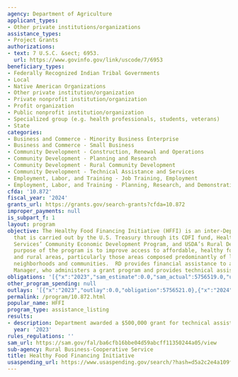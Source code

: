 ```yaml
---
agency: Department of Agriculture
applicant_types:
- Other private institutions/organizations
assistance_types:
- Project Grants
authorizations:
- text: 7 U.S.C. &sect; 6953.
  url: https://www.govinfo.gov/link/uscode/7/6953
beneficiary_types:
- Federally Recognized Indian Tribal Governments
- Local
- Native American Organizations
- Other private institution/organization
- Private nonprofit institution/organization
- Profit organization
- Public nonprofit institution/organization
- Specialized group (e.g. health professionals, students, veterans)
- State
categories:
- Business and Commerce - Minority Business Enterprise
- Business and Commerce - Small Business
- Community Development - Construction, Renewal and Operations
- Community Development - Planning and Research
- Community Development - Rural Community Development
- Community Development - Technical Assistance and Services
- Employment, Labor, and Training - Job Training, Employment
- Employment, Labor, and Training - Planning, Research, and Demonstration
cfda: '10.872'
fiscal_year: '2024'
grants_url: https://grants.gov/search-grants?cfda=10.872
improper_payments: null
is_subpart_f: 1
layout: program
objective: The Healthy Food Financing Initiative (HFFI) is an inter-Department initiative
  that is carried out by the U.S. Treasury through its CDFI fund, Health and Human
  Services’ Community Economic Development Program, and USDA’s Rural Development.  The
  purpose of the program is to improve access to affordable, healthy foods in urban
  and rural areas, particularly those areas composed predominantly of lower income
  neighborhoods and communities.  RD provides financial assistance to a National Fund
  Manager, who administers a grant program and provides technical assistance.
obligations: '[{"x":"2023","sam_estimate":0.0,"sam_actual":5756519.0,"usa_spending_actual":5756521.0},{"x":"2024","sam_estimate":0.0,"sam_actual":3000000.0,"usa_spending_actual":500000.0},{"x":"2025","sam_estimate":0.0,"sam_actual":3000000.0,"usa_spending_actual":0.0}]'
other_program_spending: null
outlays: '[{"x":"2023","outlay":0.0,"obligation":5756521.0},{"x":"2024","outlay":0.0,"obligation":500000.0},{"x":"2025","outlay":0.0,"obligation":0.0}]'
permalink: /program/10.872.html
popular_name: HFFI
program_type: assistance_listing
results:
- description: Department awarded a $500,000 grant for technical assistance.
  year: '2023'
rules_regulations: ''
sam_url: https://sam.gov/fal/ba6cfb16bbe04d59abcff11350244a05/view
sub-agency: Rural Business-Cooperative Service
title: Healthy Food Financing Initiative
usaspending_url: https://www.usaspending.gov/search/?hash=d5a2c2e4a109f67655210a468ca5bd55
---
```

